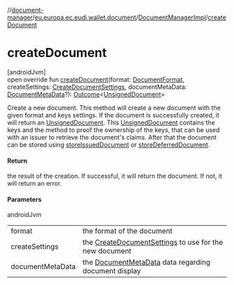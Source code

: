 //[document-manager](../../../index.md)/[eu.europa.ec.eudi.wallet.document](../index.md)/[DocumentManagerImpl](index.md)/[createDocument](create-document.md)

# createDocument

[androidJvm]\
open override fun [createDocument](create-document.md)(format: [DocumentFormat](../../eu.europa.ec.eudi.wallet.document.format/-document-format/index.md), createSettings: [CreateDocumentSettings](../-create-document-settings/index.md), documentMetaData: [DocumentMetaData](../../eu.europa.ec.eudi.wallet.document.metadata/-document-meta-data/index.md)?): [Outcome](../-outcome/index.md)&lt;[UnsignedDocument](../-unsigned-document/index.md)&gt;

Create a new document. This method will create a new document with the given format and keys settings. If the document is successfully created, it will return an [UnsignedDocument](../-unsigned-document/index.md). This [UnsignedDocument](../-unsigned-document/index.md) contains the keys and the method to proof the ownership of the keys, that can be used with an issuer to retrieve the document's claims. After that the document can be stored using [storeIssuedDocument](store-issued-document.md) or [storeDeferredDocument](store-deferred-document.md).

#### Return

the result of the creation. If successful, it will return the document. If not, it will return an error.

#### Parameters

androidJvm

| | |
|---|---|
| format | the format of the document |
| createSettings | the [CreateDocumentSettings](../-create-document-settings/index.md) to use for the new document |
| documentMetaData | the [DocumentMetaData](../../eu.europa.ec.eudi.wallet.document.metadata/-document-meta-data/index.md) data regarding document display |
